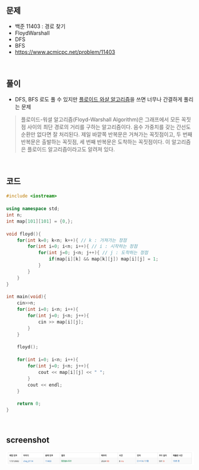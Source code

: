 ## 문제
- 백준 11403 : 경로 찾기
- FloydWarshall
- DFS
- BFS
- https://www.acmicpc.net/problem/11403

<br/>

## 풀이
- DFS, BFS 로도 풀 수 있지만 [플로이드 와샬 알고리즘](https://www.youtube.com/watch?v=9574GHxCbKc)을 쓰면 너무나 간결하게 풀리는 문제
> 플로이드-워셜 알고리즘(Floyd-Warshall Algorithm)은 그래프에서 모든 꼭짓점 사이의 최단 경로의 거리를 구하는 알고리즘이다. 음수 가중치를 갖는 간선도 순환만 없다면 잘 처리된다. 제일 바깥쪽 반복문은 거쳐가는 꼭짓점이고, 두 번째 반복문은 출발하는 꼭짓점, 세 번째 반복문은 도착하는 꼭짓점이다. 이 알고리즘은 플로이드 알고리즘이라고도 알려져 있다.

<br/>

## 코드

```c++
#include <iostream>

using namespace std;
int n;
int map[101][101] = {0,};

void floyd(){
    for(int k=0; k<n; k++){ // k : 거쳐가는 정점
        for(int i=0; i<n; i++){ // i : 시작하는 정점
            for(int j=0; j<n; j++){ // j : 도착하는 정점
                if(map[i][k] && map[k][j]) map[i][j] = 1;
            }
        }
    }
}

int main(void){
    cin>>n;
    for(int i=0; i<n; i++){
        for(int j=0; j<n; j++){
            cin >> map[i][j];
        }
    }
    
    floyd();
    
    for(int i=0; i<n; i++){
        for(int j=0; j<n; j++){
            cout << map[i][j] << " ";
        }
        cout << endl;
    }
    
    return 0;
}

```

<br/>


## screenshot
![screenshot](./screenshots/boj11403.png)
